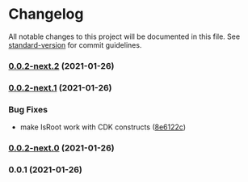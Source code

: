 # Changelog

All notable changes to this project will be documented in this file. See [standard-version](https://github.com/conventional-changelog/standard-version) for commit guidelines.

### [0.0.2-next.2](https://github.com/awslabs/concise-constructs/compare/v0.0.2-next.1...v0.0.2-next.2) (2021-01-26)

### [0.0.2-next.1](https://github.com/awslabs/concise-constructs/compare/v0.0.2-next.0...v0.0.2-next.1) (2021-01-26)

### Bug Fixes

- make IsRoot work with CDK constructs ([8e6122c](https://github.com/awslabs/concise-constructs/commit/8e6122cd5746a9d4291697b5709601f14742406b))

### [0.0.2-next.0](https://github.com/awslabs/concise-constructs/compare/v0.0.1...v0.0.2-next.0) (2021-01-26)

### 0.0.1 (2021-01-26)
